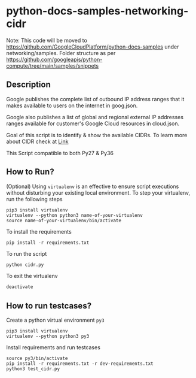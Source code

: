 # python-docs-samples-networking-cidr


Note: This code will be moved to https://github.com/GoogleCloudPlatform/python-docs-samples under networking/samples. Folder structure as per https://github.com/googleapis/python-compute/tree/main/samples/snippets

## Description

Google publishes the complete list of outbound IP address ranges that it makes available to users on the internet in goog.json.

Google also publishes a list of global and regional external IP addresses ranges available for customer's Google Cloud resources in cloud.json.

Goal of this script is to identify & show the available CIDRs. To learn more about CIDR check at [Link](https://en.wikipedia.org/wiki/Classless_Inter-Domain_Routing)

This Script compatible to both Py27 & Py36


## How to Run?


(Optional) Using `virtualenv` is an effective to ensure script executions without disturbing your existing local environment. To step your virtualenv, run the following steps

```python3
pip3 install virtualenv
virtualenv --python python3 name-of-your-virtualenv
source name-of-your-virtualenv/bin/activate
````

To install the requirements

```python3
pip install -r requirements.txt
```

To run the script
```python
python cidr.py
```

To exit the virtualenv

```python
deactivate
```


## How to run testcases?

Create a python virtual environment `py3`
```python3
pip3 install virtualenv
virtualenv --python python3 py3
```

Install requirements and run testcases
```
source py3/bin/activate
pip install -r requirements.txt -r dev-requirements.txt
python3 test_cidr.py
```

